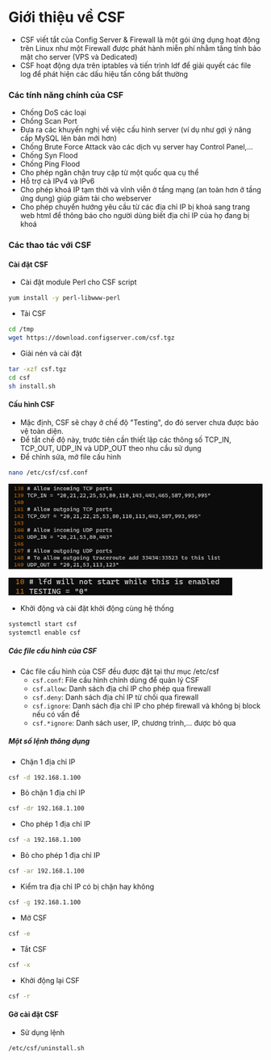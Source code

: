 # Giới thiệu về CSF
- CSF viết tắt của Config Server & Firewall là một gói ứng dụng hoạt động trên Linux như một Firewall được phát hành miễn phí nhằm tăng tính bảo mật cho server (VPS và Dedicated)
- CSF hoạt động dựa trên iptables và tiến trình ldf để giải quyết các file log để phát hiện các dấu hiệu tấn công bất thường

### Các tính năng chính của CSF
- Chống DoS các loại
- Chống Scan Port
- Đưa ra các khuyến nghị về việc cấu hình server (ví dụ như gợi ý nâng cấp MySQL lên bản mới hơn)
- Chống Brute Force Attack vào các dịch vụ server hay Control Panel,...
- Chống Syn Flood
- Chống Ping Flood
- Cho phép ngăn chặn truy cập từ một quốc qua cụ thể
- Hỗ trợ cả IPv4 và IPv6
- Cho phép khoá IP tạm thời và vĩnh viễn ở tầng mạng (an toàn hơn ở tầng ứng dụng) giúp giảm tải cho webserver
- Cho phép chuyển hướng yêu cầu từ các địa chỉ IP bị khoá sang trang web html để thông báo cho người dùng biết địa chỉ IP của họ đang bị khoá

### Các thao tác với CSF
#### Cài đặt CSF
- Cài đặt module Perl cho CSF script
```sh
yum install -y perl-libwww-perl
```

- Tải CSF
```sh
cd /tmp
wget https://download.configserver.com/csf.tgz
```

- Giải nén và cài đặt
```sh
tar -xzf csf.tgz
cd csf
sh install.sh
```

#### Cấu hình CSF
- Mặc định, CSF sẽ chạy ở chế độ "Testing", do đó server chưa được bảo vệ toàn diện.
- Để tắt chế độ này, trước tiên cần thiết lập các thông số TCP_IN, TCP_OUT, UDP_IN và UDP_OUT theo nhu cầu sử dụng
- Để chỉnh sửa, mở file cấu hình
```sh
nano /etc/csf/csf.conf
```

![image](./image/CSF%201.png)

![image](./image/CSF%202.png)

- Khởi động và cài đặt khởi động cùng hệ thống
```sh
systemctl start csf
systemctl enable csf
```

##### Các file cấu hình của CSF
- Các file cấu hình của CSF đều được đặt tại thư mục /etc/csf
    - ```csf.conf```: File cấu hình chính dùng để quản lý CSF
    - ```csf.allow```: Danh sách địa chỉ IP cho phép qua firewall
    - ```csf.deny```: Danh sách địa chỉ IP từ chối qua firewall
    - ```csf.ignore```: Danh sách địa chỉ IP cho phép firewall và không bị block nếu có vấn đề
    - ```csf.*ignore```: Danh sách user, IP, chương trình,... được bỏ qua

##### Một số lệnh thông dụng
- Chặn 1 địa chỉ IP
```sh
csf -d 192.168.1.100
```

- Bỏ chặn 1 địa chỉ IP
```sh
csf -dr 192.168.1.100
```

- Cho phép 1 địa chỉ IP
```sh
csf -a 192.168.1.100
```

- Bỏ cho phép 1 địa chỉ IP
```sh
csf -ar 192.168.1.100
```

- Kiểm tra địa chỉ IP có bị chặn hay không
```sh
csf -g 192.168.1.100
```

- Mở CSF
```sh
csf -e
```

- Tắt CSF
```sh
csf -x
```

- Khởi động lại CSF
```sh
csf -r
```

#### Gỡ cài đặt CSF
- Sử dụng lệnh
```sh
/etc/csf/uninstall.sh
```